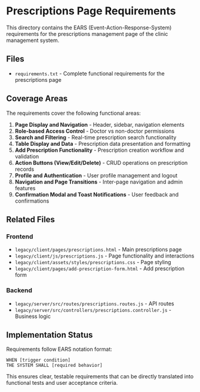 # Prescriptions Page Requirements

This directory contains the EARS (Event-Action-Response-System) requirements for the prescriptions management page of the clinic management system.

## Files

- `requirements.txt` - Complete functional requirements for the prescriptions page

## Coverage Areas

The requirements cover the following functional areas:

1. **Page Display and Navigation** - Header, sidebar, navigation elements
2. **Role-based Access Control** - Doctor vs non-doctor permissions  
3. **Search and Filtering** - Real-time prescription search functionality
4. **Table Display and Data** - Prescription data presentation and formatting
5. **Add Prescription Functionality** - Prescription creation workflow and validation
6. **Action Buttons (View/Edit/Delete)** - CRUD operations on prescription records
7. **Profile and Authentication** - User profile management and logout
8. **Navigation and Page Transitions** - Inter-page navigation and admin features
9. **Confirmation Modal and Toast Notifications** - User feedback and confirmations

## Related Files

### Frontend
- `legacy/client/pages/prescriptions.html` - Main prescriptions page
- `legacy/client/js/prescriptions.js` - Page functionality and interactions
- `legacy/client/assets/styles/prescriptions.css` - Page styling
- `legacy/client/pages/add-prescription-form.html` - Add prescription form

### Backend  
- `legacy/server/src/routes/prescriptions.routes.js` - API routes
- `legacy/server/src/controllers/prescriptions.controller.js` - Business logic

## Implementation Status

Requirements follow EARS notation format:
```
WHEN [trigger condition]
THE SYSTEM SHALL [required behavior]
```

This ensures clear, testable requirements that can be directly translated into functional tests and user acceptance criteria.